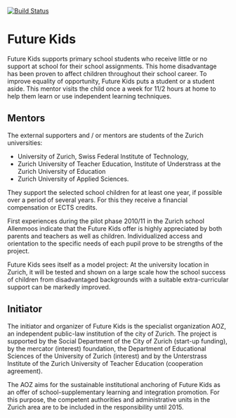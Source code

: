 [![Build Status](https://travis-ci.org/panterch/future_kids.svg?branch=master)](http://travis-ci.org/panterch/future_kids)

# Future Kids

Future Kids supports primary school students who receive little or no support at school for their school assignments. This home disadvantage has been proven to affect children throughout their school career. To improve equality of opportunity, Future Kids puts a student or a student aside. 
This mentor visits the child once a week for 11/2 hours at home to help them learn or use independent learning techniques.

## Mentors
The external supporters and / or mentors are students of the Zurich universities:
* University of Zurich, Swiss Federal Institute of Technology,
* Zurich University of Teacher Education, Institute of Understrass at the Zurich University of Education
* Zurich University of Applied Sciences.

They support the selected school children for at least one year, if possible over a period of several years. For this they receive a financial compensation or ECTS credits.

First experiences during the pilot phase 2010/11 in the Zurich school Allenmoos indicate that the Future Kids offer is highly appreciated by both parents and teachers as well as children. Individualized access and orientation to the specific needs of each pupil prove to be strengths of the project.

Future Kids sees itself as a model project: At the university location in Zurich, it will be tested and shown on a large scale how the school success of children from disadvantaged backgrounds with a suitable extra-curricular support can be markedly improved.

## Initiator
The initiator and organizer of Future Kids is the specialist organization AOZ, an independent public-law institution of the city of Zurich. The project is supported by the Social Department of the City of Zurich (start-up funding), by the mercator (interest) foundation, the Department of Educational Sciences of the University of Zurich (interest) and by the Unterstrass Institute of the Zurich University of Teacher Education (cooperation agreement).

The AOZ aims for the sustainable institutional anchoring of Future Kids as an offer of school-supplementary learning and integration promotion. For this purpose, the competent authorities and administrative units in the Zurich area are to be included in the responsibility until 2015.